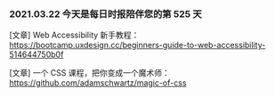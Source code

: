 ### 2021.03.22 今天是每日时报陪伴您的第 525 天

[文章] Web Accessibility 新手教程：<https://bootcamp.uxdesign.cc/beginners-guide-to-web-accessibility-514644750b0f>

[文章] 一个 CSS 课程，把你变成一个魔术师：<https://github.com/adamschwartz/magic-of-css>

